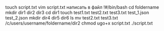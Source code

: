 touch script.txt
vim script.txt  написать в файл 
!#/bin/bash
cd foldername
mkdir dir1 dir2 dir3
cd dir1
touch test1.txt test2.txt test3.txt test_1.json test_2.json
mkdir dir4 dir5 dir6
ls
mv test2.txt test3.txt /c/users/username/foldername/dir2
chmod ugo+x script.txt
./script.txt
